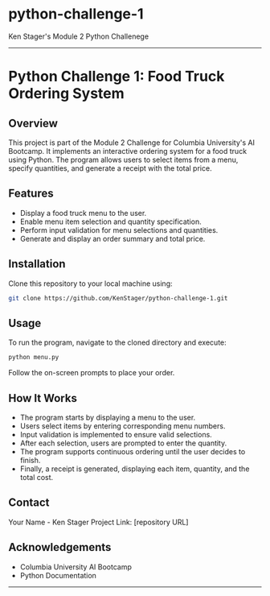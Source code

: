 # python-challenge-1
Ken Stager's Module 2 Python Challenege

---

# Python Challenge 1: Food Truck Ordering System

## Overview
This project is part of the Module 2 Challenge for Columbia University's AI Bootcamp. It implements an interactive ordering system for a food truck using Python. The program allows users to select items from a menu, specify quantities, and generate a receipt with the total price.

## Features
- Display a food truck menu to the user.
- Enable menu item selection and quantity specification.
- Perform input validation for menu selections and quantities.
- Generate and display an order summary and total price.

## Installation
Clone this repository to your local machine using:
```bash
git clone https://github.com/KenStager/python-challenge-1.git
```

## Usage
To run the program, navigate to the cloned directory and execute:
```bash
python menu.py
```
Follow the on-screen prompts to place your order.

## How It Works
- The program starts by displaying a menu to the user.
- Users select items by entering corresponding menu numbers.
- Input validation is implemented to ensure valid selections.
- After each selection, users are prompted to enter the quantity.
- The program supports continuous ordering until the user decides to finish.
- Finally, a receipt is generated, displaying each item, quantity, and the total cost.

## Contact
Your Name - Ken Stager
Project Link: [repository URL]

## Acknowledgements
- Columbia University AI Bootcamp
- Python Documentation
  
---
